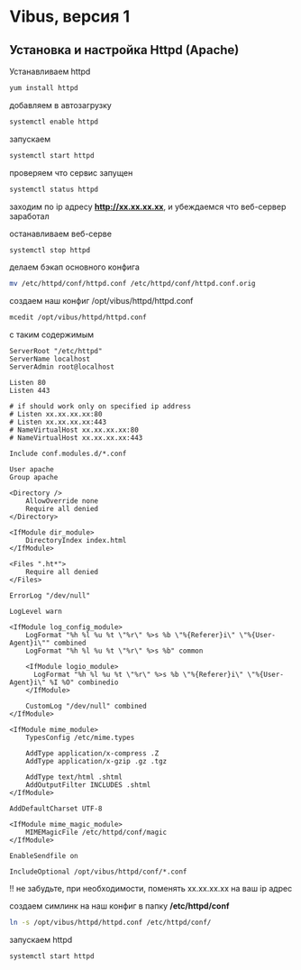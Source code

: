 # Vibus, версия 1
## Установка и настройка Httpd (Apache)

Устанавливаем httpd
```bash
yum install httpd
```
добавляем в автозагрузку
```bash
systemctl enable httpd
```
запускаем
```bash
systemctl start httpd
```
проверяем что сервис запущен
```bash
systemctl status httpd
```
заходим по ip адресу **http://xx.xx.xx.xx**, и убеждаемся что веб-сервер заработал

останавливаем веб-серве
```bash
systemctl stop httpd
```
делаем бэкап основного конфига
```bash
mv /etc/httpd/conf/httpd.conf /etc/httpd/conf/httpd.conf.orig
```
создаем наш конфиг /opt/vibus/httpd/httpd.conf
```bash
mcedit /opt/vibus/httpd/httpd.conf
```
с таким содержимым
```plain
ServerRoot "/etc/httpd"
ServerName localhost
ServerAdmin root@localhost

Listen 80
Listen 443

# if should work only on specified ip address
# Listen xx.xx.xx.xx:80
# Listen xx.xx.xx.xx:443
# NameVirtualHost xx.xx.xx.xx:80
# NameVirtualHost xx.xx.xx.xx:443

Include conf.modules.d/*.conf

User apache
Group apache

<Directory />
    AllowOverride none
    Require all denied
</Directory>

<IfModule dir_module>
    DirectoryIndex index.html
</IfModule>

<Files ".ht*">
    Require all denied
</Files>

ErrorLog "/dev/null"

LogLevel warn

<IfModule log_config_module>
    LogFormat "%h %l %u %t \"%r\" %>s %b \"%{Referer}i\" \"%{User-Agent}i\"" combined
    LogFormat "%h %l %u %t \"%r\" %>s %b" common

    <IfModule logio_module>
      LogFormat "%h %l %u %t \"%r\" %>s %b \"%{Referer}i\" \"%{User-Agent}i\" %I %O" combinedio
    </IfModule>
    
    CustomLog "/dev/null" combined
</IfModule>

<IfModule mime_module>
    TypesConfig /etc/mime.types
    
    AddType application/x-compress .Z
    AddType application/x-gzip .gz .tgz

    AddType text/html .shtml
    AddOutputFilter INCLUDES .shtml
</IfModule>

AddDefaultCharset UTF-8

<IfModule mime_magic_module>
    MIMEMagicFile /etc/httpd/conf/magic
</IfModule>

EnableSendfile on

IncludeOptional /opt/vibus/httpd/conf/*.conf
```
!! не забудьте, при необходимости, поменять xx.xx.xx.xx на ваш ip адрес

создаем симлинк на наш конфиг в папку **/etc/httpd/conf**
```bash
ln -s /opt/vibus/httpd/httpd.conf /etc/httpd/conf/
```
запускаем httpd
```bash
systemctl start httpd
```
